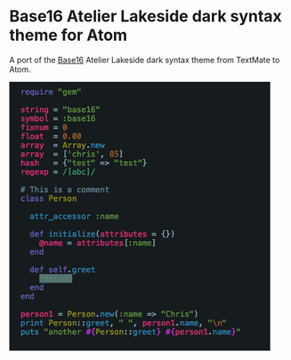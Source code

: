 # Base16 Atelier Lakeside dark syntax theme for Atom

A port of the [Base16](https://github.com/chriskempson/base16) Atelier Lakeside dark syntax theme from TextMate to Atom.

![](screenshot.png)
